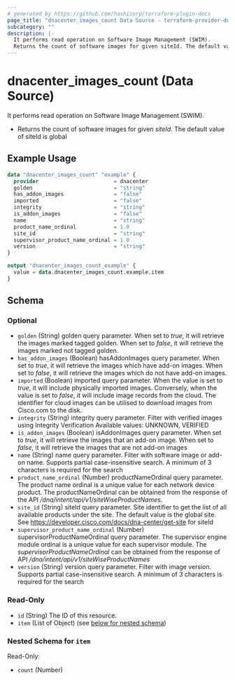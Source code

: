 ```yaml
---
# generated by https://github.com/hashicorp/terraform-plugin-docs
page_title: "dnacenter_images_count Data Source - terraform-provider-dnacenter"
subcategory: ""
description: |-
  It performs read operation on Software Image Management (SWIM).
  Returns the count of software images for given siteId. The default value of siteId is global
---
```


# dnacenter_images_count (Data Source)

It performs read operation on Software Image Management (SWIM).

- Returns the count of software images for given *siteId*. The default value of siteId is global

## Example Usage

```terraform
data "dnacenter_images_count" "example" {
  provider                        = dnacenter
  golden                          = "string"
  has_addon_images                = "false"
  imported                        = "false"
  integrity                       = "string"
  is_addon_images                 = "false"
  name                            = "string"
  product_name_ordinal            = 1.0
  site_id                         = "string"
  supervisor_product_name_ordinal = 1.0
  version                         = "string"
}

output "dnacenter_images_count_example" {
  value = data.dnacenter_images_count.example.item
}
```

<!-- schema generated by tfplugindocs -->
## Schema

### Optional

- `golden` (String) golden query parameter. When set to *true*, it will retrieve the images marked tagged golden. When set to *false*, it will retrieve the images marked not tagged golden.
- `has_addon_images` (Boolean) hasAddonImages query parameter. When set to *true*, it will retrieve the images which have add-on images. When set to *false*, it will retrieve the images which do not have add-on images.
- `imported` (Boolean) imported query parameter. When the value is set to *true*, it will include physically imported images. Conversely, when the value is set to *false*, it will include image records from the cloud. The identifier for cloud images can be utilised to download images from Cisco.com to the disk.
- `integrity` (String) integrity query parameter. Filter with verified images using Integrity Verification Available values: UNKNOWN, VERIFIED
- `is_addon_images` (Boolean) isAddonImages query parameter. When set to *true*, it will retrieve the images that an add-on image.  When set to *false*, it will retrieve the images that are not add-on images
- `name` (String) name query parameter. Filter with software image or add-on name. Supports partial case-insensitive search. A minimum of 3 characters is required for the search
- `product_name_ordinal` (Number) productNameOrdinal query parameter. The product name ordinal is a unique value for each network device product. The productNameOrdinal can be obtained from the response of the API */dna/intent/api/v1/siteWiseProductNames*.
- `site_id` (String) siteId query parameter. Site identifier to get the list of all available products under the site. The default value is the global site.  See https://developer.cisco.com/docs/dna-center/get-site for siteId
- `supervisor_product_name_ordinal` (Number) supervisorProductNameOrdinal query parameter. The supervisor engine module ordinal is a unique value for each supervisor module. The *supervisorProductNameOrdinal* can be obtained from the response of API */dna/intent/api/v1/siteWiseProductNames*
- `version` (String) version query parameter. Filter with image version. Supports partial case-insensitive search. A minimum of 3 characters is required for the search

### Read-Only

- `id` (String) The ID of this resource.
- `item` (List of Object) (see [below for nested schema](#nestedatt--item))

<a id="nestedatt--item"></a>
### Nested Schema for `item`

Read-Only:

- `count` (Number)

